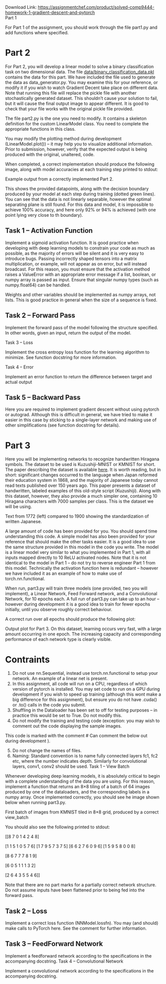 Download Link: https://assignmentchef.com/product/solved-comp9444-homework-1-gradient-descent-and-pytorch
<br>
Part 1

For Part 1 of the assignment, you should work through the file part1.py and add functions where specified.

<h1>Part 2</h1>

For Part 2, you will develop a linear model to solve a binary classification task on two dimensional data. The file <a href="https://www.cse.unsw.edu.au/~cs9444/19T3/hw1/hw1/data/">data/binar</a><a href="https://www.cse.unsw.edu.au/~cs9444/19T3/hw1/hw1/data/">y</a><a href="https://www.cse.unsw.edu.au/~cs9444/19T3/hw1/hw1/data/">_classification_data.</a><a href="https://www.cse.unsw.edu.au/~cs9444/19T3/hw1/hw1/data/">p</a><a href="https://www.cse.unsw.edu.au/~cs9444/19T3/hw1/hw1/data/">kl</a> contains the data for this part. We have included the file used to generate the data as data_generator.py. You may examine this for your reference, or modify it if you wish to watch Gradient Decent take place on different data. Note that running this file will replace the pickle file with another stochastically generated dataset. This shouldn’t cause your solution to fail, but it will cause the final output image to appear different. It is good to check that your file works with the original pickle file provided.

The file part2.py is the one you need to modify. It contains a skeleton definition for the custom LinearModel class. You need to complete the appropriate functions in this class.

You may modify the plotting method during development (LinearModel.plot()) – it may help you to visualize additional information. Prior to submission, however, verify that the expected output is being produced with the original, unaltered, code.

When completed, a correct implementation should produce the following image, along with model accuracies at each training step printed to stdout:

Example output from a correctly implemented Part 2.

This shows the provided datapoints, along with the decision boundary produced by your model at each step during training (dotted green lines). You can see that the data is not linearly separable, however the optimal separating plane is still found. For this data and model, it is impossible to achieve 100% accuracy, and here only 92% or 94% is achieved (with one point lying very close to th boundary).

<h2>Task 1 – Activation Function</h2>

Implement a sigmoid activation function. It is good practice when developing with deep learning models to constrain your code as much as possible, as the majority of errors will be silent and it is very easy to introduce bugs. Passing incorrectly shaped tensors into a matrix multiplication, or example, will not appear as on error, but will instead broadcast. For this reason, you must ensure that the activation method raises a ValueError with an appropriate error message if a list, boolean, or numpy array is passed as input. Ensure that singular numpy types (such as numpy.float64) can be handled.

Weights and other variables should be implemented as numpy arrays, not lists. This is good practice in general when the size of a sequence is fixed.

<h2>Task 2 – Forward Pass</h2>

Implement the forward pass of the model following the structure specified. In other words, given an input, return the output of the model.

Task 3 – Loss

Implement the cross entropy loss function for the learning algorithm to minimize. See function docstring for more information.

Task 4 – Error

Implement an error function to return the difference between target and actual output

<h2>Task 5 – Backward Pass</h2>

Here you are required to implement gradient descent without using pytorch or autograd. Although this is difficult in general, we have tried to make it easier in this case by sticking to a single-layer network and making use of other simplifications (see function docstring for details).

<h1>Part 3</h1>

Here you will be implementing networks to recognize handwritten Hiragana symbols. The dataset to be used is Kuzushiji-MNIST or KMNIST for short. The paper describing the dataset is available <a href="https://arxiv.org/pdf/1812.01718.pdf">here</a>. It is worth reading, but in short: significant changes occurred to the language when Japan reformed their education system in 1868, and the majority of Japanese today cannot read texts published over 150 years ago. This paper presents a dataset of handwritten, labeled examples of this old-style script (Kuzushiji). Along with this dataset, however, they also provide a much simpler one, containing 10 Hiragana characters with 7000 samples per class. This is the dataset we will be using.

Text from 1772 (left) compared to 1900 showing the standardization of written Japanese.

A large amount of code has been provided for you. You should spend time understanding this code. A simple model has also been provided for your reference that should make the other tasks easier. It is a good idea to use the same structure provided in this model in the code you write. The model is a linear model very similar to what you implemented in Part 1, with all inputs mapped directly to 10 ReLU activated nodes. Note that it is not identical to the model in Part 1 – do not try to reverse engineer Part 1 from this model. Technically the activation function here is redundant – however we have included it as an example of how to make use of torch.nn.functional.

When run, part3.py will train three models (one provided, two you will implement), a Linear Network, Feed Forward network, and a Convolutional Network, for 10 epochs each. A full run of part3.py can take up to an hour – however during development it is a good idea to train for fewer epochs initially, until you observe roughly correct behaviour.

A correct run over all epochs should produce the following plot:

Output plot for Part 3. On this dataset, learning occurs very fast, with a large amount occurring in one epoch. The increasing capacity and corresponding performance of each network type is clearly visible.

<h1>Contraints</h1>

<ol>

 <li>Do not use nn.Sequential, instead use torch.nn.functional to setup your network. An example of a linear net is present.</li>

 <li>In this assignment, all code will run on a CPU, regardless of which version of pytorch is installed. You may set code to run on a GPU during development if you wish to speed up training (although this wont make a big difference for this assignment), but ensure you do not have .cuda() or .to() calls in the code you submit.</li>

 <li>Shuffling in the Dataloader has been set to off for testing purposes – in practice this would be set to True. Do not modify this.</li>

 <li>Do not modify the training and testing code (exception: you may wish to comment out the code displaying the sample images.</li>

</ol>

This code is marked with the comment # Can comment the below out during development ).

<ol start="5">

 <li>Do not change the names of files.</li>

 <li>Naming: Standard convention is to name fully connected layers fc1, fc2 etc, where the number indicates depth. Similarly for convolutional layers, conv1, conv2 should be used. Task 1 – View Batch</li>

</ol>

Whenever developing deep learning models, it is absolutely critical to begin with a complete understanding of the data you are using. For this reason, implement a function that returns an 8×8 tiling of a batch of 64 images produced by one of the dataloaders, and the corresponding labels in a numpy array. Once implemented correctly, you should see he image shown below when running part3.py.

First batch of images from KMNIST tiled in 8×8 grid, produced by a correct view_batch

You should also see the following printed to stdout:

[[8 7 0 1 4 2 4 8]

[1 1 5 1 0 5 7 6]  [1 7 9 5 7 3 7 5]  [6 6 2 7 6 0 9 6]  [1 5 9 5 8 0 0 8]

[8 6 7 7 7 8 1 9]

[6 0 5 1 1 1 3 2]

[2 6 4 3 5 5 4 6]]

Note that there are no part marks for a partially correct network structure. Do not assume inputs have been flattened prior to being fed into the forward pass.

<h2>Task 2 – Loss</h2>

Implement a correct loss function (NNModel.lossfn). You may (and should) make calls to PyTorch here. See the comment for further information.

<h2>Task 3 – FeedForward Network</h2>

Implement a feedforward network according to the specifications in the accompanying docstring. Task 4 – Convolutional Network

Implement a convolutional network according to the specifications in the accompanying docstring.